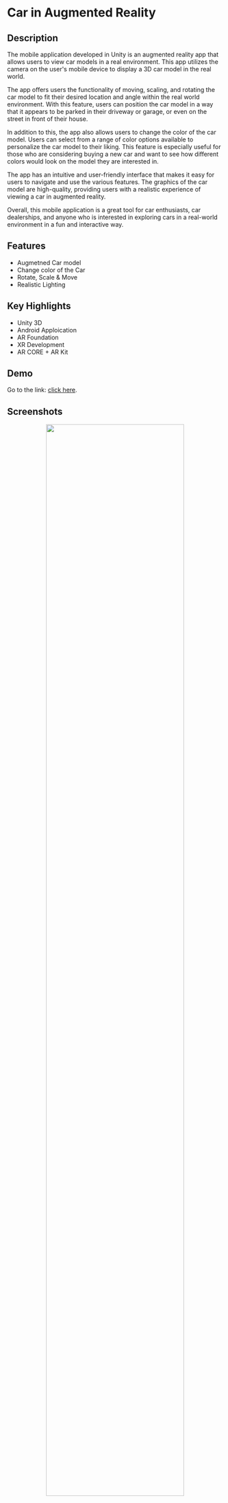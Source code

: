 
# Car in Augmented Reality



## Description

The mobile application developed in Unity is an augmented reality app that allows users to view car models in a real environment. This app utilizes the camera on the user's mobile device to display a 3D car model in the real world.

The app offers users the functionality of moving, scaling, and rotating the car model to fit their desired location and angle within the real world environment. With this feature, users can position the car model in a way that it appears to be parked in their driveway or garage, or even on the street in front of their house.

In addition to this, the app also allows users to change the color of the car model. Users can select from a range of color options available to personalize the car model to their liking. This feature is especially useful for those who are considering buying a new car and want to see how different colors would look on the model they are interested in.

The app has an intuitive and user-friendly interface that makes it easy for users to navigate and use the various features. The graphics of the car model are high-quality, providing users with a realistic experience of viewing a car in augmented reality.

Overall, this mobile application is a great tool for car enthusiasts, car dealerships, and anyone who is interested in exploring cars in a real-world environment in a fun and interactive way.
## Features
- Augmetned Car model
- Change color of the Car
- Rotate, Scale & Move
- Realistic Lighting 



## Key Highlights
- Unity 3D
- Android Apploication
- AR Foundation
- XR Development
- AR CORE + AR Kit


## Demo

Go to the link: [click here](https://drive.google.com/file/d/1xU2tv7ItEjss9y6Kk9GoJG6TdN7aUpfJ/view?usp=sharing).




## Screenshots
<p align="center">
<img src="https://user-images.githubusercontent.com/75428863/227792529-91442c2b-da39-45ce-bdd0-3817c4fce586.jpg" width=80% height=80%>
<img src="https://user-images.githubusercontent.com/75428863/227792555-e1636ef0-3002-4330-b99c-517c28e5e97a.jpg" width=80% height=80%>
<img src="https://user-images.githubusercontent.com/75428863/227792556-656313aa-24b0-4a85-9377-be9564c54b82.jpg" width=80% height=80%>
<img src="https://user-images.githubusercontent.com/75428863/227792558-754396bc-fd6d-4d1e-90a0-3801fefae90c.jpg" width=80% height=80%>
<img src="https://user-images.githubusercontent.com/75428863/227792559-a39225a1-20e0-4f46-aeea-b6340a1552f0.jpg" width=80% height=80%>
<img src="https://user-images.githubusercontent.com/75428863/227792561-26293958-5bb2-4503-9f59-ebe65d0b5e9d.jpg" width=80% height=80%>
<img src="https://user-images.githubusercontent.com/75428863/227792562-b60e95ff-77c4-4e11-a897-7e9d01ed81fd.jpg" width=80% height=80%>
<img src="https://user-images.githubusercontent.com/75428863/227792564-aa69fe95-7433-4ce4-9eb4-31106c38baf4.jpg" width=80% height=80%>


</p>

## FAQ

#### Is it compatible to all Mobile Devices

No it is only compatible with minimum API level 24 (Android 7). Also the smartphone should support AR Core supported devices list. [Click here](https://developers.google.com/ar/devices) to check the compatibility.

#### What to do if the phone is not supported AR Core

You will not be able to see the demo. The sample demo is provided here.Try to install the apk file with some other device in which it supports AR Core.

